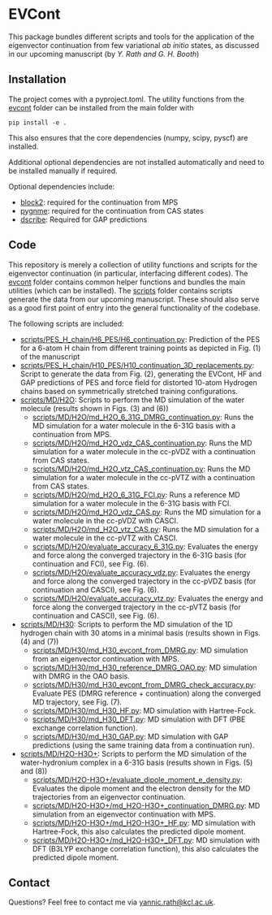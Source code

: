# EVCont
This package bundles different scripts and tools for the application of the eigenvector continuation from few variational *ab initio* states, as discussed in our upcoming manuscript (by *Y. Rath and G. H. Booth*)



## Installation
The project comes with a pyproject.toml.
The utility functions from the [evcont]() folder can be installed from the main folder with

```
pip install -e .
```

This also ensures that the core dependencies (numpy, scipy, pyscf) are installed.

Additional optional dependencies are not installed automatically and need to be installed manually if required.

Optional dependencies include:
- [block2](https://github.com/block-hczhai/block2-preview): required for the continuation from MPS
- [pygnme](https://github.com/BoothGroup/pygnme/blob/master/README.md?plain=1): required for the continuation from CAS states
- [dscribe](https://github.com/SINGROUP/dscribe): Required for GAP predictions

## Code

This repository is merely a collection of utility functions and scripts for the eigenvector continuation (in particular, interfacing different codes).
The [evcont]() folder contains common helper functions and bundles the main utilities (which can be installed).
The [scripts]() folder contains scripts generate the data from our upcoming manuscript.
These should also serve as a good first point of entry into the general functionality of the codebase.

The following scripts are included:
 - [scripts/PES_H_chain/H6_PES/H6_continuation.py](): Prediction of the PES for a 6-atom H chain from different training points as depicted in Fig. (1) of the manuscript
 - [scripts/PES_H_chain/H10_PES/H10_continuation_3D_replacements.py](): Script to generate the data from Fig. (2), generating the EVCont, HF and GAP predictions of PES and force field for distorted 10-atom Hydrogen chains based on symmetrically stretched training configurations.
 - [scripts/MD/H2O](): Scripts to perform the MD simulation of the water molecule (results shown in Figs. (3) and (6))
    - [scripts/MD/H2O/md_H2O_6_31G_DMRG_continuation.py](): Runs the MD simulation for a water molecule in the 6-31G basis with a continuation from MPS.
    - [scripts/MD/H2O/md_H2O_vdz_CAS_continuation.py](): Runs the MD simulation for a water molecule in the cc-pVDZ with a continuation from CAS states.
    - [scripts/MD/H2O/md_H2O_vtz_CAS_continuation.py](): Runs the MD simulation for a water molecule in the cc-pVTZ with a continuation from CAS states.
    - [scripts/MD/H2O/md_H2O_6_31G_FCI.py](): Runs a reference MD simulation for a water molecule in the 6-31G basis with FCI.
    - [scripts/MD/H2O/md_H2O_vdz_CAS.py](): Runs the MD simulation for a water molecule in the cc-pVDZ with CASCI.
    - [scripts/MD/H2O/md_H2O_vtz_CAS.py](): Runs the MD simulation for a water molecule in the cc-pVTZ with CASCI.
    - [scripts/MD/H2O/evaluate_accuracy_6_31G.py](): Evaluates the energy and force along the converged trajectory in the 6-31G basis (for continuation and FCI), see Fig. (6).
    - [scripts/MD/H2O/evaluate_accuracy_vdz.py](): Evaluates the energy and force along the converged trajectory in the cc-pVDZ basis (for continuation and CASCI), see Fig. (6).
    - [scripts/MD/H2O/evaluate_accuracy_vtz.py](): Evaluates the energy and force along the converged trajectory in the cc-pVTZ basis (for continuation and CASCI), see Fig. (6).
 - [scripts/MD/H30](): Scripts to perform the MD simulation of the 1D hydrogen chain with 30 atoms in a minimal basis (results shown in Figs. (4) and (7))
    - [scripts/MD/H30/md_H30_evcont_from_DMRG.py](): MD simulation from an eigenvector continuation with MPS.
    - [scripts/MD/H30/md_H30_reference_DMRG_OAO.py](): MD simulation with DMRG in the OAO basis.
    - [scripts/MD/H30/md_H30_evcont_from_DMRG_check_accuracy.py](): Evaluate PES (DMRG reference + continuation) along the converged MD trajectory, see Fig. (7).
    - [scripts/MD/H30/md_H30_HF.py](): MD simulation with Hartree-Fock.
    - [scripts/MD/H30/md_H30_DFT.py](): MD simulation with DFT (PBE exchange correlation function).
    - [scripts/MD/H30/md_H30_GAP.py](): MD simulation with GAP predictions (using the same training data from a continuation run).
 - [scripts/MD/H2O-H3O+](): Scripts to perform the MD simulation of the water-hydronium complex in a 6-31G basis (results shown in Figs. (5) and (8))
    - [scripts/MD/H2O-H3O+/evaluate_dipole_moment_e_density.py](): Evaluates the dipole moment and the electron density for the MD trajectories from an eigenvector continuation.
    - [scripts/MD/H2O-H3O+/md_H2O-H3O+_continuation_DMRG.py](): MD simulation from an eigenvector continuation with MPS.
    - [scripts/MD/H2O-H3O+/md_H2O-H3O+_HF.py](): MD simulation with Hartree-Fock, this also calculates the predicted dipole moment.
    - [scripts/MD/H2O-H3O+/md_H2O-H3O+_DFT.py](): MD simulation with DFT (B3LYP exchange correlation function), this also calculates the predicted dipole moment.


## Contact
Questions? Feel free to contact me via [yannic.rath@kcl.ac.uk](mailto:yannic.rath@kcl.ac.uk).